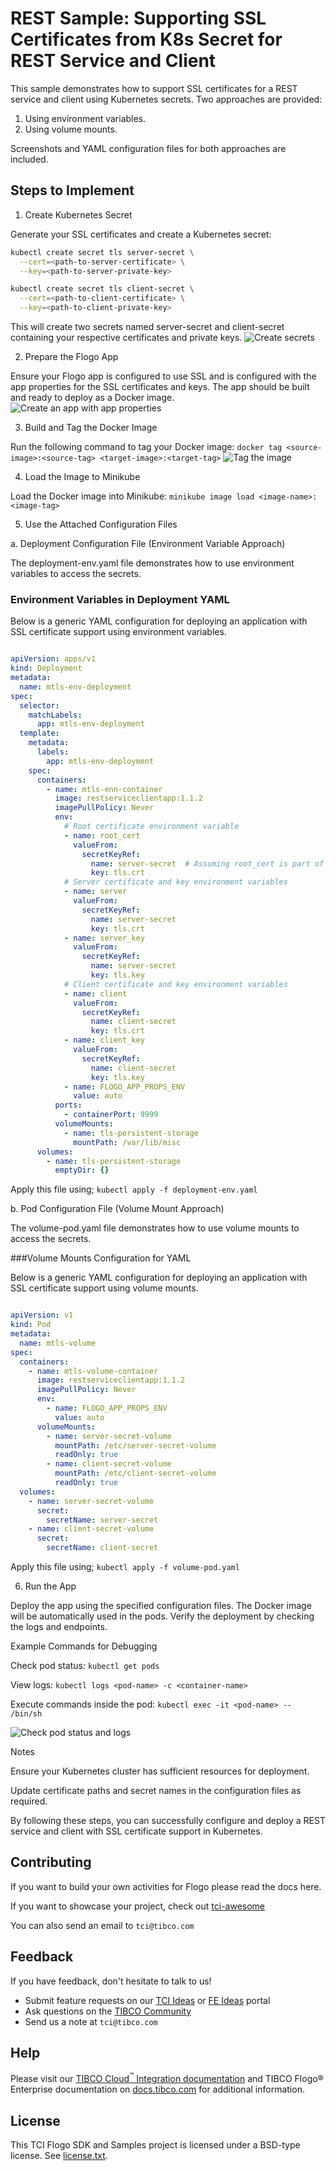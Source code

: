 # REST Sample: Supporting SSL Certificates from K8s Secret for REST Service and Client


This sample demonstrates how to support SSL certificates for a REST service and client using Kubernetes secrets.
Two approaches are provided: 
1. Using environment variables.
2. Using volume mounts. 

Screenshots and YAML configuration files for both approaches are included.

## Steps to Implement

1. Create Kubernetes Secret

Generate your SSL certificates and create a Kubernetes secret:

```bash
kubectl create secret tls server-secret \
  --cert=<path-to-server-certificate> \
  --key=<path-to-server-private-key>

kubectl create secret tls client-secret \
  --cert=<path-to-client-certificate> \
  --key=<path-to-client-private-key>
  ```

This will create two secrets named server-secret and client-secret containing your respective certificates and private keys.
![Create secrets](../../../import-screenshots/rest-ssl-certs-k8s-secret/1.png)

2. Prepare the Flogo App

Ensure your Flogo app is configured to use SSL and is configured with the app properties for the SSL certificates and keys. The app should be built and ready to deploy as a Docker image.
![Create an app with app properties](../../../import-screenshots/rest-ssl-certs-k8s-secret/2.png)

3. Build and Tag the Docker Image

Run the following command to tag your Docker image:
`docker tag <source-image>:<source-tag> <target-image>:<target-tag>`
![Tag the image](../../../import-screenshots/rest-ssl-certs-k8s-secret/3.png)

4. Load the Image to Minikube

Load the Docker image into Minikube:
`minikube image load <image-name>:<image-tag>`


5. Use the Attached Configuration Files

a. Deployment Configuration File (Environment Variable Approach)

The deployment-env.yaml file demonstrates how to use environment variables to access the secrets.

### Environment Variables in Deployment YAML

Below is a generic YAML configuration for deploying an application with SSL certificate support using environment variables.

```yaml

apiVersion: apps/v1
kind: Deployment
metadata:
  name: mtls-env-deployment
spec:
  selector:
    matchLabels:
      app: mtls-env-deployment
  template:
    metadata:
      labels:
        app: mtls-env-deployment
    spec:
      containers:
        - name: mtls-enn-container
          image: restserviceclientapp:1.1.2
          imagePullPolicy: Never
          env:
            # Root certificate environment variable
            - name: root_cert
              valueFrom:
                secretKeyRef:
                  name: server-secret  # Assuming root_cert is part of server-secret
                  key: tls.crt
            # Server certificate and key environment variables
            - name: server
              valueFrom:
                secretKeyRef:
                  name: server-secret
                  key: tls.crt
            - name: server_key
              valueFrom:
                secretKeyRef:
                  name: server-secret
                  key: tls.key
            # Client certificate and key environment variables
            - name: client
              valueFrom:
                secretKeyRef:
                  name: client-secret
                  key: tls.crt
            - name: client_key
              valueFrom:
                secretKeyRef:
                  name: client-secret
                  key: tls.key
            - name: FLOGO_APP_PROPS_ENV
              value: auto
          ports:
            - containerPort: 9999
          volumeMounts:
            - name: tls-persistent-storage
              mountPath: /var/lib/misc
      volumes:
        - name: tls-persistent-storage
          emptyDir: {}

```

Apply this file using;
`kubectl apply -f deployment-env.yaml`

b. Pod Configuration File (Volume Mount Approach)


The volume-pod.yaml file demonstrates how to use volume mounts to access the secrets. 

###Volume Mounts Configuration for YAML

Below is a generic YAML configuration for deploying an application with SSL certificate support using volume mounts.

```yaml

apiVersion: v1
kind: Pod
metadata:
  name: mtls-volume
spec:
  containers:
    - name: mtls-volume-container
      image: restserviceclientapp:1.1.2
      imagePullPolicy: Never
      env:
        - name: FLOGO_APP_PROPS_ENV
          value: auto
      volumeMounts:
        - name: server-secret-volume
          mountPath: /etc/server-secret-volume
          readOnly: true
        - name: client-secret-volume
          mountPath: /etc/client-secret-volume
          readOnly: true
  volumes:
    - name: server-secret-volume
      secret:
        secretName: server-secret
    - name: client-secret-volume
      secret:
        secretName: client-secret
```		
		
Apply this file using;
`kubectl apply -f volume-pod.yaml`	


6. Run the App

Deploy the app using the specified configuration files. The Docker image will be automatically used in the pods. Verify the deployment by checking the logs and endpoints.

Example Commands for Debugging

Check pod status:
`kubectl get pods`

View logs:
`kubectl logs <pod-name> -c <container-name>`

Execute commands inside the pod:
`kubectl exec -it <pod-name> -- /bin/sh`

![Check pod status and logs](../../../import-screenshots/rest-ssl-certs-k8s-secret/6.png)

Notes

Ensure your Kubernetes cluster has sufficient resources for deployment.

Update certificate paths and secret names in the configuration files as required.

By following these steps, you can successfully configure and deploy a REST service and client with SSL certificate support in Kubernetes.



## Contributing
If you want to build your own activities for Flogo please read the docs here.

If you want to showcase your project, check out [tci-awesome](https://github.com/TIBCOSoftware/tci-awesome)

You can also send an email to `tci@tibco.com`

## Feedback
If you have feedback, don't hesitate to talk to us!

* Submit feature requests on our [TCI Ideas](https://ideas.tibco.com/?project=TCI) or [FE Ideas](https://ideas.tibco.com/?project=FE) portal
* Ask questions on the [TIBCO Community](https://community.tibco.com/answers/product/344006)
* Send us a note at `tci@tibco.com`

## Help

Please visit our [TIBCO Cloud<sup>&trade;</sup> Integration documentation](https://integration.cloud.tibco.com/docs/) and TIBCO Flogo® Enterprise documentation on [docs.tibco.com](https://docs.tibco.com/) for additional information.

## License
This TCI Flogo SDK and Samples project is licensed under a BSD-type license. See [license.txt](license.txt).
